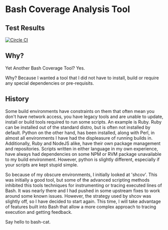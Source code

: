 Bash Coverage Analysis Tool
===========================

Test Results
------------
[![Circle CI](https://circleci.com/gh/iwonbigbro/bash-cat.svg?style=svg)](https://circleci.com/gh/iwonbigbro/bash-cat)

Why?
----

Yet Another Bash Coverage Tool?  Yes.

Why?  Because I wanted a tool that I did not have to install, build or require
any special dependencies or pre-requisits.

History
-------

Some build environments have constraints on them that often mean you don't have
network access, you have legacy tools and are unable to update, install or build
tools required to run some scripts.  An example is Ruby.  Ruby can be installed
out of the standard distro, but is often not installed by default.  Python on
the other hand, has been installed, along with Perl, in almost all environments
I have had the displeasure of running builds in.  Additionally, Ruby and NodeJS
alike, have their own package management and repositories.  Scripts written in
either language in my own experience, have always had dependencies on some NPM
or RVM package unavailable to my build environment.  However, python is slightly
different, especially if your scripts are kept stupid simple.

So because of my obscure environments, I initially looked at 'shcov'.  This was
initially a good tool, but some of the advanced scripting methods inhibited this
tools techniques for instrumenting or tracing executed lines of Bash.  It was
nearly there and I had pushed in some upstream fixes to work around some known
issues.  However, the strategy used by shcov was slightly off, so I have decided
to start again.  This time, I will take advantage of features built into Bash
that allow a more complex approach to tracing execution and getting feedback.

Say hello to bash-cat.
